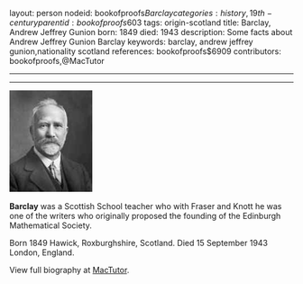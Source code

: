 layout: person
nodeid: bookofproofs$Barclay
categories: history,19th-century
parentid: bookofproofs$603
tags: origin-scotland
title: Barclay, Andrew Jeffrey Gunion
born: 1849
died: 1943
description: Some facts about Andrew Jeffrey Gunion Barclay
keywords: barclay, andrew jeffrey gunion,nationality scotland
references: bookofproofs$6909
contributors: bookofproofs,@MacTutor

---


---

![Barclay.jpg](https://github.com/bookofproofs/bookofproofs.github.io/blob/main/_sources/_assets/images/portraits/Barclay.jpg?raw=true)

**Barclay** was a Scottish School teacher who with Fraser and Knott he was one of the writers who originally proposed the founding of the Edinburgh Mathematical Society.

Born 1849 Hawick, Roxburghshire, Scotland. Died 15 September 1943 London, England.


View full biography at [MacTutor](https://mathshistory.st-andrews.ac.uk/Biographies/Barclay/).